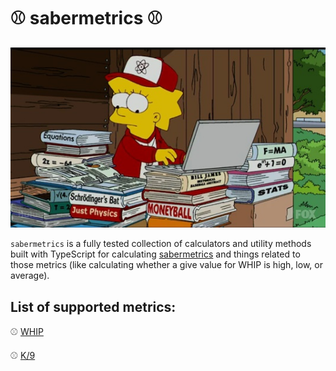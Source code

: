 # ⚾ sabermetrics ⚾

![simpsons-sabermetrics](https://github.com/el-ethan/sabermetrics/blob/master/simpsons-sabermetrics.jpg 'Logo Title Text 1')

`sabermetrics` is a fully tested collection of calculators and utility methods built with TypeScript for calculating [sabermetrics](https://en.wikipedia.org/wiki/Sabermetrics) and things related to those metrics (like calculating whether a give value for WHIP is high, low, or average).

## List of supported metrics:

⚾ [WHIP](https://github.com/el-ethan/sabermetrics/blob/103001c3cf2ac2fd526c3ddf05802730af67e4af/src/pitching/pitching.ts#L1)

⚾ [K/9](https://github.com/el-ethan/sabermetrics/blob/10e48ebee718374301d8c0ace72a01a8ca86aa50/src/pitching/pitching.ts#L5)
